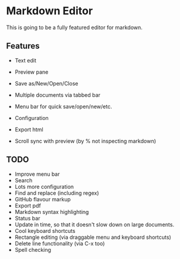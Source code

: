 # Markdown Editor #

This is going to be a fully featured editor for markdown.

## Features ##

- Text edit
- Preview pane
- Save as/New/Open/Close
- Multiple documents via tabbed bar
- Menu bar for quick save/open/new/etc.
- Configuration
- Export html
- Scroll sync with preview (by % not inspecting markdown)

## TODO ##

- Improve menu bar
- Search
- Lots more configuration
- Find and replace (including regex)
- GitHub flavour markup
- Export pdf
- Markdown syntax highlighting
- Status bar
- Update in time, so that it doesn't slow down on large documents.
- Cool keyboard shortcuts
- Rectangle editing (via draggable menu and keyboard shortcuts)
- Delete line functionality (via C-x too)
- Spell checking

